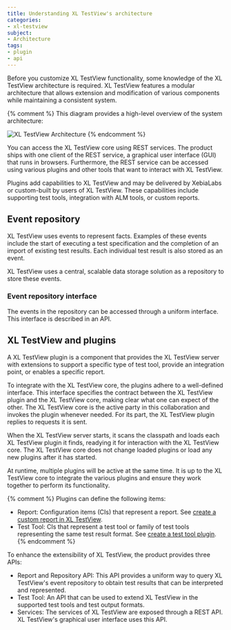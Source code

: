 ```yaml
---
title: Understanding XL TestView's architecture
categories:
- xl-testview
subject:
- Architecture
tags:
- plugin
- api
---
```


Before you customize XL TestView functionality, some knowledge of the XL TestView architecture is required. XL TestView features a modular architecture that allows extension and modification of various components while maintaining a consistent system.

{% comment %}
This diagram provides a high-level overview of the system architecture:

![XL TestView Architecture](images/architecture.png)
{% endcomment %}

You can access the XL TestView core using REST services. The product ships with one client of the REST service, a graphical user interface (GUI) that runs in browsers. Furthermore, the REST service can be accessed using various plugins and other tools that want to interact with XL TestView.

Plugins add capabilities to XL TestView and may be delivered by XebiaLabs or custom-built by users of XL TestView. These capabilities include supporting test tools, integration with ALM tools, or custom reports.

## Event repository

XL TestView uses events to represent facts. Examples of these events include the start of executing a test specification and the completion of an import of existing test results. Each individual test result is also stored as an event.

XL TestView uses a central, scalable data storage solution as a repository to store these events.

### Event repository interface

The events in the repository can be accessed through a uniform interface. This interface is described in an API.

## XL TestView and plugins

A XL TestView plugin is a component that provides the XL TestView server with extensions to support a specific type of test tool, provide an integration point, or enables a specific report.

To integrate with the XL TestView core, the plugins adhere to a well-defined interface. This interface specifies the contract between the XL TestView plugin and the XL TestView core, making  clear what one can expect of the other. The XL TestView core is the active party in this collaboration and invokes the plugin whenever needed. For its part, the XL TestView plugin replies to requests it is sent. 

When the XL TestView server starts, it scans the classpath and loads each XL TestView plugin it finds, readying it for interaction with the XL TestView core. The XL TestView core does not change loaded plugins or load any new plugins after it has started.

At runtime, multiple plugins will be active at the same time. It is up to the XL TestView core to integrate the various plugins and ensure they work together to perform its functionality.

{% comment %}
Plugins can define the following items:

- Report: Configuration items (CIs) that represent a report. See [create a custom report in XL TestView](/xl-testview/how-to/create-a-custom-report.html).
- Test Tool: CIs that represent a test tool or family of test tools representing the same test result format. See [create a test tool plugin](/xl-testview/how-to/create-a-test-tool-plugin.html).
{% endcomment %}

To enhance the extensibility of XL TestView, the product provides three APIs:

- Report and Repository API: This API provides a uniform way to query XL TestView's event repository to obtain test results that can be interpreted and represented.
- Test Tool: An API that can be used to extend XL TestView in the supported test tools and test output formats.
- Services: The services of XL TestView are exposed through a REST API. XL TestView's graphical user interface uses this API.
